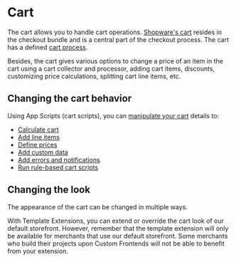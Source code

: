 # Cart

The cart allows you to handle cart operations. [Shopware's cart](https://developer.shopware.com/docs/concepts/commerce/checkout-concept/cart) resides in the checkout bundle and is a central part of the checkout process. The cart has a defined [cart process](https://developer.shopware.com/docs/resources/guidelines/code/cart-process).

Besides, the cart gives various options to change a price of an item in the cart using a cart collector and processor, adding cart items, discounts, customizing price calculations, splitting cart line items, etc.

## Changing the cart behavior

Using App Scripts (cart scripts), you can [manipulate your cart](https://developer.shopware.com/docs/resources/references/app-reference/script-reference/cart-manipulation-script-services-reference) details to:

* [Calculate cart](https://developer.shopware.com/docs/guides/plugins/apps/app-scripts/cart-manipulation#calculating-the-cart)
* [Add line items](https://developer.shopware.com/docs/guides/plugins/apps/app-scripts/cart-manipulation#line-items)
* [Define prices](https://developer.shopware.com/docs/guides/plugins/apps/app-scripts/cart-manipulation#price-definitions)
* [Add custom data](https://developer.shopware.com/docs/guides/plugins/apps/app-scripts/cart-manipulation#add-custom-data-to-line-items)
* [Add errors and notifications](https://developer.shopware.com/docs/guides/plugins/apps/app-scripts/cart-manipulation#add-errors-and-notifications-to-the-cart)
* [Run rule-based cart scripts](https://developer.shopware.com/docs/guides/plugins/apps/app-scripts/cart-manipulation#rule-based-cart-scripts)

## Changing the look

The appearance of the cart can be changed in multiple ways.

With Template Extensions, you can extend or override the cart look of our default storefront. However, remember that the template extension will only be available for merchants that use our default storefront. Some merchants who build their projects upon Custom Frontends will not be able to benefit from your extension.
